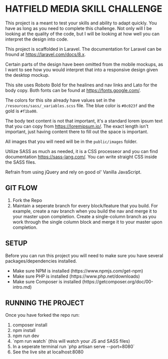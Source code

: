# HATFIELD MEDIA SKILL CHALLENGE
This project is a meant to test your skills and ability to adapt quickly.  You have as long as you need to complete this challenge.  Not only will I be looking at the quality of the code, but I will be looking at how well you can interpret the design into code.

This project is scaffolded in Laravel.  The documentation for Laravel can be fround at https://laravel.com/docs/8.x.

Certain parts of the design have been omitted from the mobile mockups, as I want to see how you would interpret that into a responsive design given the desktop mockup.

This site uses Roboto Bold for the healines and nav links and Lato for the body copy.  Both fonts can be found at https://fonts.google.com/.

The colors for this site already have values set in the `/resources/sass/_variables.scss` file.  The blue color is `#0c023f` and the gold is `#f1ba00`.

The body text content is not that important, it's a standard lorem ipsum text that you can copy from https://loremipsum.io/.  The exact length isn't important, just having content there to fill out the space is important.

All images that you will need will be in the `public/images` folder.

Utilize SASS as much as needed, it is a CSS processeor and you can find documentation https://sass-lang.com/.  You can write straight CSS inside the SASS files.

Refrain from using jQuery and rely on good ol' Vanilla JavaScript.

## GIT FLOW
<ol>
    <li>Fork the Repo</li>
    <li>Maintain a seperate branch for every block/feature that you build.  For example, create a nav branch when you build the nav and merge it to your master upon completion. Create a single-column branch as you work through the single column block and merge it to your master upon completion.</li>
</ol>

## SETUP
Before you can run this project you will need to make sure you have several packages/dependencies installed.
<ul>
    <li>Make sure NPM is installed (https://www.npmjs.com/get-npm)</li>
    <li>Make sure PHP is installed (https://www.php.net/downloads)</li>
    <li>Make sure Composer is installed (https://getcomposer.org/doc/00-intro.md)</li>
</ul>

## RUNNING THE PROJECT
Once you have forked the repo run:
<ol>
    <li>composer install</li>
    <li>npm install</li>
    <li>npm run dev</li>
    <li>`npm run watch` (this will watch your JS and SASS files)</li>
    <li>In a seperate terminal run `php artisan serve --port=8080`</li>
    <li>See the live site at localhost:8080</li>
</ol>
